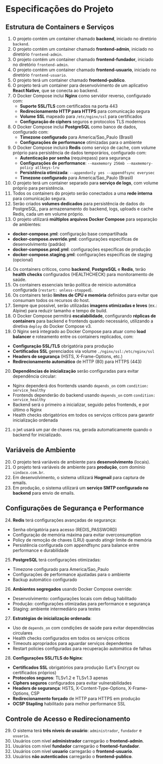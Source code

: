 # Especificações do Projeto

## Estrutura de Containers e Serviços

1. O projeto contém um container chamado **backend**, iniciado no diretório `backend`.
2. O projeto contém um container chamado **frontend-admin**, iniciado no diretório `frontend-admin`.
3. O projeto contém um container chamado **frontend-fundador**, iniciado no diretório `frontend-admin`.
4. O projeto contém um container chamado **frontend-usuario**, iniciado no diretório `frontend-usuario`.
5. O projeto terá um container chamado **frontend-publico**.
6. O projeto terá um container para desenvolvimento de um aplicativo **React Native**, que se conecta ao backend.
7. O Docker Compose inclui **Nginx** como servidor reverso, configurado com:
   - **Suporte SSL/TLS** com certificados na porta 443
   - **Redirecionamento HTTP para HTTPS** para comunicação segura
   - **Volume SSL** mapeado para `/etc/nginx/ssl` para certificados
   - **Configuração de ciphers** seguros e protocolos TLS modernos
8. O Docker Compose inclui **PostgreSQL** como banco de dados, configurado com:
   - **Timezone configurado** para America/Sao_Paulo (Brasil)
   - **Configurações de performance** otimizadas para o ambiente
9. O Docker Compose incluirá **Redis** como serviço de cache, com volume próprio para persistência de dados temporários, configurado com:
   - **Autenticação por senha** (requirepass) para segurança
   - **Configurações de performance**: `--maxmemory 256mb --maxmemory-policy allkeys-lru`
   - **Persistência otimizada**: `--appendonly yes --appendfsync everysec`
   - **Timezone configurado** para America/Sao_Paulo (Brasil)
10. O projeto terá um container separado para **serviço de logs**, com volume próprio para persistência.
11. Todos os containers do projeto serão conectados a uma **rede interna** para comunicação segura.
12. Serão criados **volumes dedicados** para persistência de dados do PostgreSQL, para armazenamento do backend, logs, uploads e cache Redis, cada um em volume próprio.
13. O projeto utilizará **múltiplos arquivos Docker Compose** para separação de ambientes:
   - **docker-compose.yml**: configuração base compartilhada
   - **docker-compose.override.yml**: configurações específicas de desenvolvimento (padrão)
   - **docker-compose.prod.yml**: configurações específicas de produção
   - **docker-compose.staging.yml**: configurações específicas de staging (opcional)
14. Os containers críticos, como **backend**, **PostgreSQL** e **Redis**, terão **health checks** configurados (HEALTHCHECK) para monitoramento de saúde.
15. Os containers essenciais terão política de reinício automática configurada (`restart: unless-stopped`).
16. Os containers terão **limites de CPU e memória** definidos para evitar que consumam todos os recursos do host.
17. Sempre que possível, serão utilizadas **imagens otimizadas e leves** (ex.: Alpine) para reduzir tamanho e tempo de build.
18. O Docker Compose permitirá **escalabilidade**, configurando **réplicas de containers** para backend e frontends quando necessário, utilizando a diretiva `deploy` do Docker Compose v3.
19. O Nginx será integrado ao Docker Compose para atuar como **load balancer** e roteamento entre os containers replicados, com:
   - **Configuração SSL/TLS** obrigatória para produção
   - **Certificados SSL** gerenciados via volume `./nginx/ssl:/etc/nginx/ssl`
   - **Headers de segurança** (HSTS, X-Frame-Options, etc.)
   - **Redirecionamento automático** de HTTP (80) para HTTPS (443)
20. **Dependências de inicialização** serão configuradas para evitar dependência circular:
   - Nginx dependerá dos frontends usando `depends_on` com `condition: service_healthy`
   - Frontends dependerão do backend usando `depends_on` com `condition: service_healthy`
   - Backend será o primeiro a inicializar, seguido pelos frontends, e por último o Nginx
   - Health checks obrigatórios em todos os serviços críticos para garantir inicialização ordenada
21. o jwt usará um par de chaves rsa, gerada automaticamente quando o backend for inicializado. 

## Variáveis de Ambiente

20. O projeto terá variáveis de ambiente para **desenvolvimento** (locais).
21. O projeto terá variáveis de ambiente para **produção**, com domínio `sindaco.com.br`.
22. Em desenvolvimento, o sistema utilizará **Hogmail** para captura de emails.
23. Em produção, o sistema utilizará um **serviço SMTP configurado no backend** para envio de emails.

## Configurações de Segurança e Performance

24. **Redis** terá configurações avançadas de segurança:
   - Senha obrigatória para acesso (REDIS_PASSWORD)
   - Configuração de memória máxima para evitar overconsumption
   - Policy de remoção de chaves (LRU) quando atingir limite de memória
   - Persistência configurada com appendfsync para balance entre performance e durabilidade

25. **PostgreSQL** terá configurações otimizadas:
   - Timezone configurado para America/Sao_Paulo
   - Configurações de performance ajustadas para o ambiente
   - Backup automático configurado

26. **Ambientes segregados** usando Docker Compose override:
   - Desenvolvimento: configurações locais com debug habilitado
   - Produção: configurações otimizadas para performance e segurança
   - Staging: ambiente intermediário para testes

27. **Estratégias de inicialização ordenada**:
   - Uso de `depends_on` com condições de saúde para evitar dependências circulares
   - Health checks configurados em todos os serviços críticos
   - Timeouts apropriados para aguardar serviços dependentes
   - Restart policies configuradas para recuperação automática de falhas

28. **Configurações SSL/TLS do Nginx**:
   - **Certificados SSL** obrigatórios para produção (Let's Encrypt ou certificados próprios)
   - **Protocolos seguros**: TLSv1.2 e TLSv1.3 apenas
   - **Ciphers seguros** configurados para evitar vulnerabilidades
   - **Headers de segurança**: HSTS, X-Content-Type-Options, X-Frame-Options, CSP
   - **Redirecionamento forçado** de HTTP para HTTPS em produção
   - **OCSP Stapling** habilitado para melhor performance SSL

## Controle de Acesso e Redirecionamento

29. O sistema terá **três níveis de usuário**: `administrador`, `fundador` e `usuario`.
30. Usuários com nível **administrador** carregarão o **frontend-admin**.
31. Usuários com nível **fundador** carregarão o **frontend-fundador**.
32. Usuários com nível **usuario** carregarão o **frontend-usuario**.
33. Usuários **não autenticados** carregarão o **frontend-publico**.
